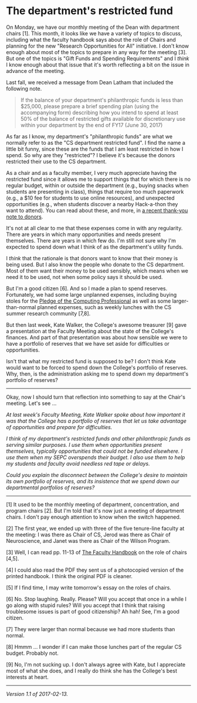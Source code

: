 The department's restricted fund
================================

On Monday, we have our monthly meeting of the Dean with department chairs
[1].  This month, it looks like we have a variety of topics to discuss,
including what the faculty handbook says about the role of Chairs
and planning for the new "Research Opportunities for All" initiative.
I don't know enough about most of the topics to prepare in any way for
the meeting [3].  But one of the topics is "Gift Funds and Spending
Requirements" and I *think* I know enough about that issue that it's
worth reflecting a bit on the issue in advance of the meeting.

Last fall, we received a message from Dean Latham that included the
following note.

>  If the balance of your department's philanthropic funds is less than
$25,000, please prepare a brief spending plan (using the accompanying
form) describing how you intend to spend at least 50% of the balance of
restricted gifts available for discretionary use within your department
by the end of FY17 (June 30, 2017)

As far as I know, my department's "philanthropic funds" are what we normally
refer to as the "CS department restricted fund".  I find the name a little
bit funny, since these are the funds that I am least restricted in how I
spend.  So why are they "restricted"?  I believe it's because the donors
restricted their use to the CS department.  

As a chair and as a faculty member, I very much appreciate having the
restricted fund since it allows me to support things that for which there
is no regular budget, within or outside the department (e.g., buying
snacks when students are presenting in class), things that require too
much paperwork (e.g., a $10 fee for students to use online resources),
and unexpected opportunities (e.g., when students discover a nearby
Hack-a-thon they want to attend).  You can read about these, and more,
in [a recent thank-you note to donors](donor-thank-you-2016-12).

It's not at all clear to me that these expenses come in with any
regularity.  There are years in which many opportunities and needs present
themselves.  There are years in which few do.  I'm still not sure why I'm
expected to spend down what I think of as the department's utility funds.

I *think* that the rationale is that donors want to know that their
money is being used.  But I also know the people who donate to the CS
department.  Most of them want their money to be used sensibly, which
means when we need it to be used, not when some policy says it should
be used.

But I'm a good citizen [6].  And so I made a plan to spend
reserves.  Fortunately, we had some large unplanned expenses,
including buying stoles for the [Pledge of the Computing
Professional](http://pledge-of-the-computing-professional.org/) as well
as some larger-than-normal planned expenses, such as weekly lunches with
the CS summer research community [7,8].

But then last week, Kate Walker, the College's awesome treasurer [9] gave
a presentation at the Faculty Meeting about the state of the College's
finances.  And part of that presentation was about how sensible we were
to have a portfolio of reserves that we have set aside for difficulties 
or opportunities.

Isn't that what my restricted fund is supposed to be?  I don't think Kate
would want to be forced to spend down the College's portfolio of reserves.
Why, then, is the administration asking me to spend down my department's
portfolio of reserves?

---

Okay, now I should turn that reflection into something to say at the Chair's
meeting.  Let's see ...

_At last week's Faculty Meeting, Kate Walker spoke about how important it
was that the College has a portfolio of reserves that let us take advantage
of opportunities and prepare for difficulties._

_I think of my department's restricted funds and other philanthropic funds
as serving similar purposes.  I use them when opportunities present
themselves, typically opportunities that could not be funded elsewhere.
I use them when my SEPC overspends their budget.  I also use them to help
my students and faculty avoid needless red tape or delays._

_Could you explain the disconnect between the College's desire to maintain
its own portfolio of reserves, and its insistence that we spend down our
departmental portfolios of reserves?_

---

[1] It used to be the monthly meeting of department, concentration, and
program chairs [2].  But I'm told that it's now just a meeting of department
chairs.  I don't pay enough attention to know when the switch happened.

[2] The first year, we ended up with three of the five tenure-line faculty
at the meeting: I was there as Chair of CS, Jerod was there as Chair of
Neuroscience, and Janet was there as Chair of the Wilson Program.

[3] Well, I can read pp. 11-13 of [The Faculty Handbook](http://web.grinnell.edu/dean/Handbook/FacultyHandbook.pdf) on the role of chairs [4,5].

[4] I could also read the PDF they sent us of a photocopied version of the printed handbook.  I think the original PDF is cleaner.

[5] If I find time, I may write tomorrow's essay on the roles of chairs.

[6] No.  Stop laughing.  Really.  Please?  Will you accept that once in a
while I go along with stupid rules?  Will you accept that I think that
raising troublesome issues is part of good citizenship?  Ah hah!  See, I'm
a good citizen.

[7] They were larger than normal because we had more students than normal.

[8] Hmmm ... I wonder if I can make those lunches part of the regular CS
budget.  Probably not.

[9] No, I'm not sucking up.  I don't always agree with Kate, but I
appreciate most of what she does, and I really do think she has the
College's best interests at heart.

---

*Version 1.1 of 2017-02-13.*
